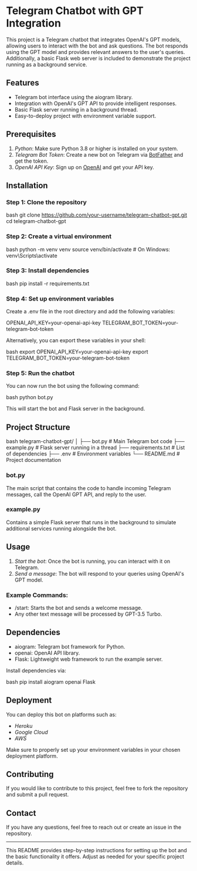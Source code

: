 # Telegram Chatbot with GPT Integration

This project is a Telegram chatbot that integrates OpenAI's GPT models, allowing users to interact with the bot and ask questions. The bot responds using the GPT model and provides relevant answers to the user's queries. Additionally, a basic Flask web server is included to demonstrate the project running as a background service.

## Features

- Telegram bot interface using the aiogram library.
- Integration with OpenAI's GPT API to provide intelligent responses.
- Basic Flask server running in a background thread.
- Easy-to-deploy project with environment variable support.

## Prerequisites

1. *Python*: Make sure Python 3.8 or higher is installed on your system.
2. *Telegram Bot Token*: Create a new bot on Telegram via [BotFather](https://t.me/botfather) and get the token.
3. *OpenAI API Key*: Sign up on [OpenAI](https://platform.openai.com/) and get your API key.

## Installation

### Step 1: Clone the repository

bash
git clone https://github.com/your-username/telegram-chatbot-gpt.git
cd telegram-chatbot-gpt


### Step 2: Create a virtual environment

bash
python -m venv venv
source venv/bin/activate  # On Windows: venv\Scripts\activate


### Step 3: Install dependencies

bash
pip install -r requirements.txt


### Step 4: Set up environment variables

Create a .env file in the root directory and add the following variables:


OPENAI_API_KEY=your-openai-api-key
TELEGRAM_BOT_TOKEN=your-telegram-bot-token


Alternatively, you can export these variables in your shell:

bash
export OPENAI_API_KEY=your-openai-api-key
export TELEGRAM_BOT_TOKEN=your-telegram-bot-token


### Step 5: Run the chatbot

You can now run the bot using the following command:

bash
python bot.py


This will start the bot and Flask server in the background.

## Project Structure

bash
telegram-chatbot-gpt/
│
├── bot.py                  # Main Telegram bot code
├── example.py              # Flask server running in a thread
├── requirements.txt        # List of dependencies
├── .env                    # Environment variables
└── README.md               # Project documentation


### bot.py
The main script that contains the code to handle incoming Telegram messages, call the OpenAI GPT API, and reply to the user.

### example.py
Contains a simple Flask server that runs in the background to simulate additional services running alongside the bot.

## Usage

1. *Start the bot*: Once the bot is running, you can interact with it on Telegram.
2. *Send a message*: The bot will respond to your queries using OpenAI's GPT model.

### Example Commands:
- /start: Starts the bot and sends a welcome message.
- Any other text message will be processed by GPT-3.5 Turbo.

## Dependencies

- aiogram: Telegram bot framework for Python.
- openai: OpenAI API library.
- Flask: Lightweight web framework to run the example server.

Install dependencies via:

bash
pip install aiogram openai Flask


## Deployment

You can deploy this bot on platforms such as:

- *Heroku*
- *Google Cloud*
- *AWS*
  
Make sure to properly set up your environment variables in your chosen deployment platform.

## Contributing

If you would like to contribute to this project, feel free to fork the repository and submit a pull request.


## Contact

If you have any questions, feel free to reach out or create an issue in the repository.

---

This README provides step-by-step instructions for setting up the bot and the basic functionality it offers. Adjust as needed for your specific project details.
